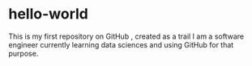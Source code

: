 # hello-world
This is my first repository on GitHub , created as a trail
I am a software engineer currently learning data sciences and using GitHub for that purpose.
